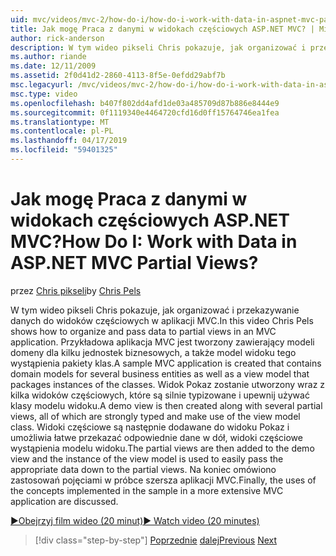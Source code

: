 ```yaml
---
uid: mvc/videos/mvc-2/how-do-i/how-do-i-work-with-data-in-aspnet-mvc-partial-views
title: Jak mogę Praca z danymi w widokach częściowych ASP.NET MVC? | Microsoft Docs
author: rick-anderson
description: W tym wideo pikseli Chris pokazuje, jak organizować i przekazywanie danych do widoków częściowych w aplikacji MVC. Utworzono przykładowej aplikacji MVC, która zawiera domenę...
ms.author: riande
ms.date: 12/11/2009
ms.assetid: 2f0d41d2-2860-4113-8f5e-0efdd29abf7b
msc.legacyurl: /mvc/videos/mvc-2/how-do-i/how-do-i-work-with-data-in-aspnet-mvc-partial-views
msc.type: video
ms.openlocfilehash: b407f802dd4afd1de03a485709d87b886e8444e9
ms.sourcegitcommit: 0f1119340e4464720cfd16d0ff15764746ea1fea
ms.translationtype: MT
ms.contentlocale: pl-PL
ms.lasthandoff: 04/17/2019
ms.locfileid: "59401325"
---
```

# <a name="how-do-i-work-with-data-in-aspnet-mvc-partial-views"></a><span data-ttu-id="64122-105">Jak mogę Praca z danymi w widokach częściowych ASP.NET MVC?</span><span class="sxs-lookup"><span data-stu-id="64122-105">How Do I: Work with Data in ASP.NET MVC Partial Views?</span></span>

<span data-ttu-id="64122-106">przez [Chris pikseli](https://twitter.com/chrispels)</span><span class="sxs-lookup"><span data-stu-id="64122-106">by [Chris Pels](https://twitter.com/chrispels)</span></span>

<span data-ttu-id="64122-107">W tym wideo pikseli Chris pokazuje, jak organizować i przekazywanie danych do widoków częściowych w aplikacji MVC.</span><span class="sxs-lookup"><span data-stu-id="64122-107">In this video Chris Pels shows how to organize and pass data to partial views in an MVC application.</span></span> <span data-ttu-id="64122-108">Przykładowa aplikacja MVC jest tworzony zawierający modeli domeny dla kilku jednostek biznesowych, a także model widoku tego wystąpienia pakiety klas.</span><span class="sxs-lookup"><span data-stu-id="64122-108">A sample MVC application is created that contains domain models for several business entities as well as a view model that packages instances of the classes.</span></span> <span data-ttu-id="64122-109">Widok Pokaz zostanie utworzony wraz z kilka widoków częściowych, które są silnie typizowane i upewnij używać klasy modelu widoku.</span><span class="sxs-lookup"><span data-stu-id="64122-109">A demo view is then created along with several partial views, all of which are strongly typed and make use of the view model class.</span></span> <span data-ttu-id="64122-110">Widoki częściowe są następnie dodawane do widoku Pokaz i umożliwia łatwe przekazać odpowiednie dane w dół, widoki częściowe wystąpienia modelu widoku.</span><span class="sxs-lookup"><span data-stu-id="64122-110">The partial views are then added to the demo view and the instance of the view model is used to easily pass the appropriate data down to the partial views.</span></span> <span data-ttu-id="64122-111">Na koniec omówiono zastosowań pojęciami w próbce szersza aplikacji MVC.</span><span class="sxs-lookup"><span data-stu-id="64122-111">Finally, the uses of the concepts implemented in the sample in a more extensive MVC application are discussed.</span></span>

[<span data-ttu-id="64122-112">&#9654;Obejrzyj film wideo (20 minut)</span><span class="sxs-lookup"><span data-stu-id="64122-112">&#9654; Watch video (20 minutes)</span></span>](https://channel9.msdn.com/Blogs/ASP-NET-Site-Videos/how-do-i-work-with-data-in-aspnet-mvc-partial-views)

> [!div class="step-by-step"]
> <span data-ttu-id="64122-113">[Poprzednie](how-do-i-return-json-formatted-data-for-an-ajax-call-in-an-aspnet-mvc-web-application.md)
> [dalej](how-do-i-implement-view-models-to-manage-data-for-aspnet-mvc-views.md)</span><span class="sxs-lookup"><span data-stu-id="64122-113">[Previous](how-do-i-return-json-formatted-data-for-an-ajax-call-in-an-aspnet-mvc-web-application.md)
[Next](how-do-i-implement-view-models-to-manage-data-for-aspnet-mvc-views.md)</span></span>
